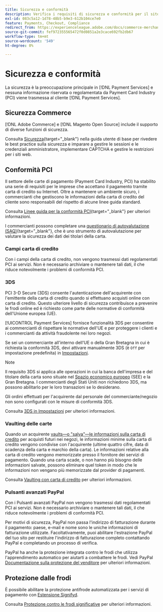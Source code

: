 ```yaml
---
title: Sicurezza e conformità
description: Verifica i requisiti di sicurezza e conformità per il sito.
exl-id: 083c5a12-1d78-48b5-b9e3-612b104ce7e0
feature: Payments, Checkout, Compliance
redirect_from: https://experienceleague.adobe.com/docs/commerce-merchant-services/payment-services/security.html
source-git-commit: fef972355565472f0d0851a2e3cace692fb2db67
workflow-type: tm+mt
source-wordcount: '549'
ht-degree: 0%

---
```


# Sicurezza e conformità

La sicurezza è la preoccupazione principale in [!DNL Payment Services] e nessuna informazione riservata o regolamentata da Payment Card Industry (PCI) viene trasmessa al cliente [!DNL Payment Services].

## Sicurezza Commerce

[!DNL Adobe Commerce] e [!DNL Magento Open Source] include il supporto di diverse funzioni di sicurezza.

Consulta [Sicurezza](https://docs.magento.com/user-guide/stores/security.html){target="_blank"} nella guida utente di base per rivedere le best practice sulla sicurezza e imparare a gestire le sessioni e le credenziali amministratore, implementare CAPTCHA e gestire le restrizioni per i siti web.

## Conformità PCI

Il settore delle carte di pagamento (Payment Card Industry, PCI) ha stabilito una serie di requisiti per le imprese che accettano il pagamento tramite carta di credito su Internet. Oltre a mantenere un ambiente sicuro, i commercianti che gestiscono le informazioni della carta di credito del cliente sono responsabili del rispetto di alcune linee guida standard.

Consulta [Linee guida per la conformità PCI](https://docs.magento.com/user-guide/stores/compliance-pci.html){target="_blank"} per ulteriori informazioni.

I commercianti possono completare una [questionario di autovalutazione (SAQ)](https://www.pcisecuritystandards.org/pci_security/completing_self_assessment){target="_blank"}, che è uno strumento di autovalutazione per valutare la sicurezza dei dati dei titolari della carta.

### Campi carta di credito

Con i campi della carta di credito, non vengono trasmessi dati regolamentati PCI ai servizi. Non è necessario archiviare o mantenere tali dati, il che riduce notevolmente i problemi di conformità PCI.

### 3DS

PCI 3-D Secure (3DS) consente l&#39;autenticazione dell&#39;acquirente con l&#39;emittente della carta di credito quando si effettuano acquisti online con carta di credito. Questo ulteriore livello di sicurezza contribuisce a prevenire le frodi online ed è richiesto come parte delle normative di conformità dell&#39;Unione europea (UE).

[!UICONTROL Payment Services] fornisce funzionalità 3DS per consentire ai commercianti di rispettare le normative dell&#39;UE e per proteggere i clienti e i commercianti da attività fraudolente nei loro negozi.

Se sei un commerciante all&#39;interno dell&#39;UE o della Gran Bretagna in cui è richiesta la conformità 3DS, devi attivare manualmente 3DS (è `Off` per impostazione predefinita) in [Impostazioni](settings.md#credit-card-fields).

>[!NOTE]
>
>Il requisito 3DS si applica alle operazioni in cui la banca dell&#39;impresa e del titolare della carta sono situate nel [Spazio economico europeo](https://www.efta.int/eea) (SEE) e la Gran Bretagna. I commercianti degli Stati Uniti non richiedono 3DS, ma possono abilitarlo per le loro transazioni se lo desiderano.

Gli ordini effettuati per l&#39;acquirente dal personale del commerciante/negozio non sono configurati con le misure di conformità 3DS.

Consulta [3DS in Impostazioni](settings.md#3ds) per ulteriori informazioni.

### Vaulting delle carte

Quando un acquirente [vaults—o &quot;salva&quot;—le informazioni sulla carta di credito](vaulting.md) per acquisti futuri nei negozi, le informazioni minime sulla carta di credito vengono condivise con l&#39;acquirente (ultime quattro cifre, data di scadenza della carta e marchio della carta). Le informazioni relative alla carta di credito vengono memorizzate presso il fornitore dei servizi di pagamento. Quando una carta scade, o non hanno più bisogno delle informazioni salvate, possono eliminare quel token in modo che le informazioni non vengano più memorizzate dal provider di pagamenti.

Consulta [Vaulting con carta di credito](vaulting.md) per ulteriori informazioni.

### Pulsanti avanzati PayPal

Con i Pulsanti avanzati PayPal non vengono trasmessi dati regolamentati PCI ai servizi. Non è necessario archiviare o mantenere tali dati, il che riduce notevolmente i problemi di conformità PCI.

Per motivi di sicurezza, PayPal non passa l&#39;indirizzo di fatturazione durante il pagamento: paese, e-mail e nome sono le uniche informazioni di fatturazione utilizzate. Facoltativamente, puoi abilitare l&#39;estrazione PayPal del tuo sito per restituire l&#39;indirizzo di fatturazione completo contattando PayPal e completando un processo di verifica.

PayPal ha anche la protezione integrata contro le frodi che utilizza l&#39;apprendimento automatico per aiutarti a combattere le frodi. Vedi PayPal [Documentazione sulla protezione del venditore](https://www.paypal.com/us/webapps/mpp/security/seller-protection) per ulteriori informazioni.

## Protezione dalle frodi

È possibile abilitare la protezione antifrode automatizzata per i servizi di pagamento con [Estensione Signifyd](https://commercemarketplace.adobe.com/signifyd-module-connect.html).

Consulta [Protezione contro le frodi significative](fraud-protection.md) per ulteriori informazioni.

